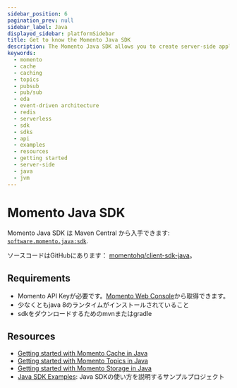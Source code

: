 ```yaml
---
sidebar_position: 6
pagination_prev: null
sidebar_label: Java
displayed_sidebar: platformSidebar
title: Get to know the Momento Java SDK
description: The Momento Java SDK allows you to create server-side applications, and take advantage of Momento's caching and pub-sub features. Find resources and examples here!
keywords:
  - momento
  - cache
  - caching
  - topics
  - pubsub
  - pub/sub
  - eda
  - event-driven architecture
  - redis
  - serverless
  - sdk
  - sdks
  - api
  - examples
  - resources
  - getting started
  - server-side
  - java
  - jvm
---
```


# Momento Java SDK

Momento Java SDK は Maven Central から入手できます: [`software.momento.java:sdk`](https://central.sonatype.com/artifact/software.momento.java/sdk).

ソースコードはGitHubにあります： [momentohq/client-sdk-java](https://github.com/momentohq/client-sdk-java)。

## Requirements

- Momento API Keyが必要です。[Momento Web Console](https://console.gomomento.com/)から取得できます。
- 少なくともjava 8のランタイムがインストールされていること
- sdkをダウンロードするためのmvnまたはgradle

## Resources

- [Getting started with Momento Cache in Java](./cache.mdx)
- [Getting started with Momento Topics in Java](./topics.mdx)
- [Getting started with Momento Storage in Java](./storage.mdx)
- [Java SDK Examples](https://github.com/momentohq/client-sdk-java/blob/main/examples/README.md): Java SDKの使い方を説明するサンプルプロジェクト
